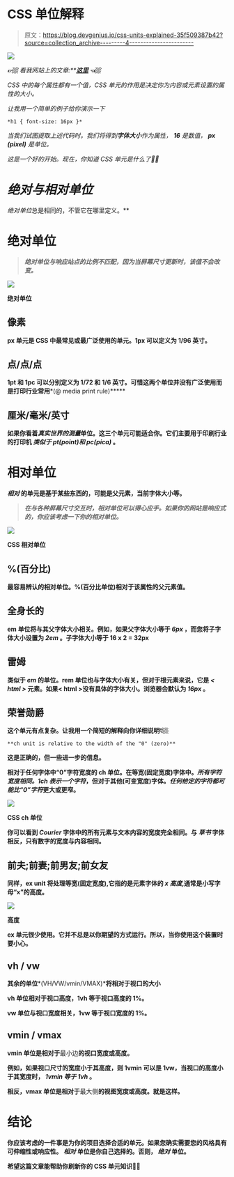 # CSS 单位解释

> 原文：<https://blog.devgenius.io/css-units-explained-35f509387b42?source=collection_archive---------4----------------------->

![](img/faffa64b0f13de95003d40fdc2c30780.png)

***👉🏼*** *看我网站上的文章:**[***这里***](https://oukunanan.me/css/css-units-explained?utm_source=medium&utm_medium=referal&utm_campaign=css-units) ***👈🏼****

*CSS 中的每个属性都有一个值，CSS 单元的作用是决定你为内容或元素设置的属性的大小。*

*让我用一个简单的例子给你演示一下*

```
*h1 { font-size: 16px }*
```

*当我们试图提取上述代码时。我们将得到**字体大小**作为属性， **16** 是数值， **px (pixel)** 是单位。*

*这是一个好的开始。现在，你知道 CSS 单元是什么了👍🏼*

# *绝对与相对单位*

*绝对单位*总是相同的，不管它在哪里定义。**

# **绝对单位**

> ***绝对单位与响应站点的比例不匹配，因为当屏幕尺寸更新时，该值不会改变。***

**![](img/73f749e58ac422264fcab5936dff3425.png)**

**绝对单位**

## **像素**

**px 单元是 CSS 中最常见或最广泛使用的单元。1px 可以定义为 1/96 英寸。**

## **点/点/点**

**1pt 和 1pc 可以分别定义为 1/72 和 1/6 英寸。可惜这两个单位并没有广泛使用而是打印行业常用***(@ media print rule)*****

## **厘米/毫米/英寸**

**如果你看着*真实世界的测量*单位。这三个单元可能适合你。它们主要用于印刷行业的打印机 ***类似于 pt(point)和 pc(pica)*** 。**

# **相对单位**

*****相对*** 的单元是基于某些东西的，可能是父元素，当前字体大小等。**

> ***在与各种屏幕尺寸交互时，相对单位可以得心应手。如果你的网站是响应式的，你应该考虑一下你的相对单位。***

**![](img/3969af0e28dc60e5dbad6bd084807a75.png)**

**CSS 相对单位**

## **%(百分比)**

**最容易辨认的相对单位。%(百分比单位)相对于该属性的父元素值。**

## **全身长的**

**em 单位将与其父字体大小相关。例如，如果父字体大小等于 ***6px*** ，而您将子字体大小设置为 ***2em*** 。子字体大小等于 16 x 2 = 32px**

## **雷姆**

**类似于 ***em*** 的单位。rem 单位也与字体大小有关，但对于根元素来说，它是 ***< html >*** 元素。如果< html >没有具体的字体大小。浏览器会默认为 ***16px*** 。**

## **荣誉勋爵**

**这个单元有点复杂。让我用一个简短的解释向你详细说明👇🏼**

```
**ch unit is relative to the width of the "0" (zero)**
```

**这是正确的，但一些进一步的信息。**

**相对于任何字体中“0”字符宽度的 ch 单位。**在等宽(固定宽度)字体中。*所有字符宽度相同。1ch 表示一个字符*，但对于其他(可变宽度)字体。*任何给定的字符都可能比“0”字符*更大或更窄。****

**![](img/e87a506e7465e19f086d83a215beed24.png)**

**CSS ch 单位**

**你可以看到 ***Courier*** 字体中的所有元素与文本内容的宽度完全相同。与 ***草书*** 字体相反，只有数字的宽度与内容相同。**

## **前夫;前妻;前男友;前女友**

**同样，ex unit 将处理等宽(固定宽度),它指的是元素字体的 *x 高度*,通常是小写字母“x”的高度。**

**![](img/b03c7e81d2be02d49cf764bbbda58e3b.png)**

**高度**

**ex 单元很少使用。它并不总是以你期望的方式运行。所以，当你使用这个装置时要小心。**

## **vh / vw**

**其余的单位***(VH/VW/vmin/VMAX)***将相对于视口的大小**

**vh 单位相对于视口高度，1vh 等于视口高度的 1%。**

**vw 单位与视口宽度相关，1vw 等于视口宽度的 1%。**

## **vmin / vmax**

**vmin 单位是相对于**最小边**的视口宽度或高度。**

**例如，如果视口尺寸的宽度小于其高度，则 1vmin 可以是 1vw，当视口的高度小于其宽度时， *1vmin 等于 1vh* 。**

**相反，vmax 单位是相对于**最大侧**的视图宽度或高度。就是这样。**

# **结论**

**你应该考虑的一件事是为你的项目选择合适的单元。如果您确实需要您的风格具有可伸缩性或响应性。 ***相对*** 单位是你自己选择的。否则， ***绝对*** 单位。**

**希望这篇文章能帮助你刷新你的 CSS 单元知识💪🏼**